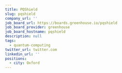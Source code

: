 ```yaml
---
title: PQShield
slug: pqshield
company_url: ''
job_board_url: https://boards.greenhouse.io/pqshield
job_board_provider: greenhouse
job_board_hostname: pqshield
description: null
tags:
  - quantum-computing
twitter_url: twitter.com
linkedin_url: ''
positions:
  - city: Oxford
---
```

